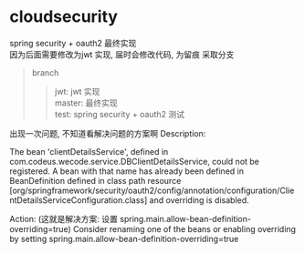 # cloudsecurity
spring security + oauth2 最终实现<br>
因为后面需要修改为jwt 实现, 届时会修改代码, 为留痕 采取分支<br>
>branch <br>
  >>jwt: jwt 实现<br>
  >>master: 最终实现<br>
  >>test: spring security + oauth2 测试<br>
  
出现一次问题, 不知道看解决问题的方案啊
Description:
 
The bean 'clientDetailsService', defined in com.codeus.wecode.service.DBClientDetailsService, could not be registered. A bean with that name has already been defined in BeanDefinition defined in class path resource [org/springframework/security/oauth2/config/annotation/configuration/ClientDetailsServiceConfiguration.class] and overriding is disabled.
 
Action:
(这就是解决方案: 设置 spring.main.allow-bean-definition-overriding=true)
Consider renaming one of the beans or enabling overriding by setting spring.main.allow-bean-definition-overriding=true